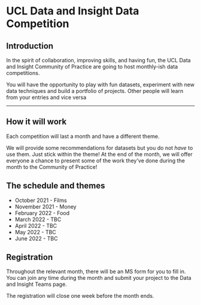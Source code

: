 # UCL Data and Insight Data Competition

## Introduction 

In the spirit of collaboration, improving skills, and having fun, the UCL Data and Insight Community of Practice are going to host monthly-ish data competitions.

You will have the opportunity to play with fun datasets, experiment with new data techniques and build a portfolio of projects. Other people will learn from your entries and vice versa

---

## How it will work

Each competition will last a month and have a different theme. 

We will provide some recommendations for datasets but you do not *have* to use them. Just stick within the theme! At the end of the month, we will offer everyone a chance to present some of the work they've done during the month to the Community of Practice! 

## The schedule and themes

* October 2021 - Films
* November 2021 - Money 
* February 2022 - Food
* March 2022 - TBC
* April 2022 - TBC
* May 2022 - TBC
* June 2022 - TBC

## Registration 

Throughout the relevant month, there will be an MS form for you to fill in. You can join any time during the month and submit your project to the Data and Insight Teams page. 

The registration will close one week before the month ends.
